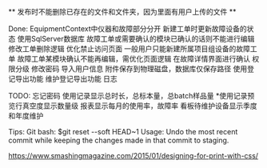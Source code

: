 ﻿

** 发布时不能删除已存在的文件和文件夹，因为里面有用户上传的文件 **


Done:
EquipmentContext中仪器和故障部分分开
新建工单时更新故障设备的状态
使用SqlServer数据库
故障工单或需要确认的模块已确认的话则不能进行编辑
修改工单删除逻辑
优化禁止访问页面
一般用户只能新建所属项目组设备的故障工单
故障工单某模块确认不能再编辑，需优化页面逻辑
在故障详情界面进行确认
权限分级
修改密码
导入用户信息
附件保存到物理磁盘，数据库仅保存路径
使用登记导出功能
维护登记导出功能
日志

TODO:
忘记密码
使用记录显示总时长，总标本量，总batch样品量
*使用记录预览行真空度显示数量级
报表显示每月的使用率，故障率
看板待维护设备显示季度和年度维护



Tips:
Git bash: $git reset --soft HEAD~1
Usage: Undo the most recent commit while keeping the changes made in that commit to staging.

https://www.smashingmagazine.com/2015/01/designing-for-print-with-css/